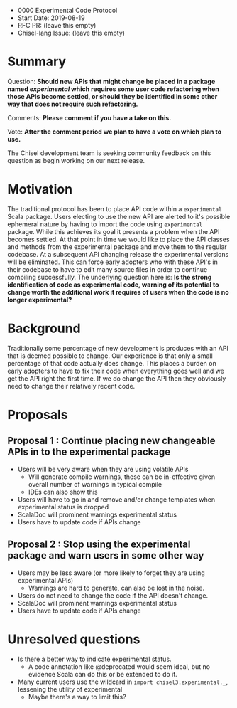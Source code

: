 - 0000 Experimental Code Protocol
- Start Date: 2019-08-19
- RFC PR: (leave this empty)
- Chisel-lang Issue: (leave this empty)

# Summary
[summary]: #summary

Question: **Should new APIs that might change be placed in a package named *experimental* which requires some user code refactoring
when those APIs become settled, or should they be identified in some other way that does not require such refactoring.**

Comments: **Please comment if you have a take on this.**

Vote: **After the comment period we plan to have a vote on which plan to use.**

The Chisel development team is seeking community feedback on this question as begin working on our next release.

# Motivation
[motivation]: #motivation

The traditional protocol has been to place API code within a `experimental` Scala package.
Users electing to use the new API are alerted to it's possible ephemeral nature by having to import the code using `experimental` package.
While this achieves its goal it presents a problem when the API becomes settled.
At that point in time we would like to place the API classes and methods from the experimental package and move them to the regular codebase.
At a subsequent API changing release the experimental versions will be eliminated.
This can force early adopters who with these API's in their codebase to have to edit many source files in order to continue compiling successfully.
The underlying question here is:
**Is the strong identification of code as experimental code, warning of its potential to change worth the additional work it requires of users when the
code is no longer experimental?**

# Background
[background]: #background

Traditionally some percentage of new development is produces with an API that is deemed possible to change.
Our experience is that only a small percentage of that code actually does change.
This places a burden on early adopters to have to fix their code when everything goes well and we get the API right the first time.
If we do change the API then they obviously need to change their relatively recent code.

# Proposals
[proposals]: #proposals

## Proposal 1 : Continue placing new changeable APIs in to the experimental package

- Users will be very aware when they are using volatile APIs
  - Will generate compile warnings, these can be in-effective given overall number of warnings in typical compile
  - IDEs can also show this
- Users will have to go in and remove and/or change templates when experimental status is dropped
- ScalaDoc will prominent warnings experimental status
- Users have to update code if APIs change

## Proposal 2 : Stop using the experimental package and warn users in some other way
- Users may be less aware (or more likely to forget they are using experimental APIs)
  - Warnings are hard to generate, can also be lost in the noise.
- Users do not need to change the code if the API doesn't change.
- ScalaDoc will prominent warnings experimental status
- Users have to update code if APIs change

# Unresolved questions
[unresolved-questions]: #unresolved-questions

- Is there a better way to indicate experimental status.
  - A code annotation like @deprecated would seem ideal, but no evidence Scala can do this or be extended to do it.
- Many current users use the wildcard in `import chisel3.experimental._`, lessening the utility of experimental
  - Maybe there's a way to limit this?
